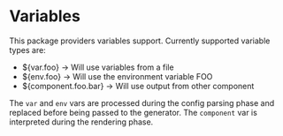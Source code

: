 # Variables

This package providers variables support. Currently supported variable types
are:
 - ${var.foo} -> Will use variables from a file
 - ${env.foo} -> Will use the environment variable FOO
 - ${component.foo.bar} -> Will use output from other component


The `var` and `env` vars are processed during the config parsing phase and
replaced before being passed to the generator. The `component` var is
interpreted during the rendering phase.
